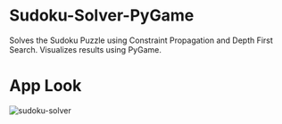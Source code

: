 # Sudoku-Solver-PyGame
Solves the Sudoku Puzzle using Constraint Propagation and Depth First Search. Visualizes results using PyGame. 

# App Look
![sudoku-solver](https://user-images.githubusercontent.com/56031807/149512966-b365e2ad-d1cf-450a-94f0-e22194cfb3e5.PNG)
